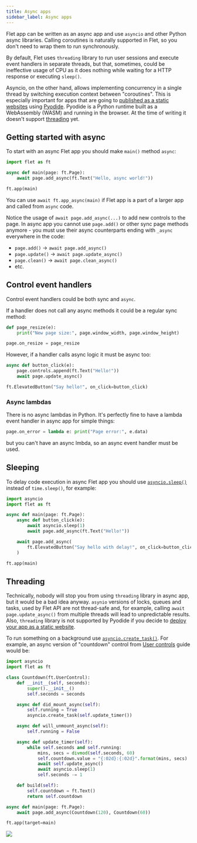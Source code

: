 ```yaml
---
title: Async apps
sidebar_label: Async apps
---
```


Flet app can be written as an async app and use `asyncio` and other Python async libraries. Calling coroutines is naturally supported in Flet, so you don't need to wrap them to run synchronously. 

By default, Flet uses `threading` library to run user sessions and execute event handlers in separate threads, but that, sometimes, could be ineffective usage of CPU as it does nothing while waiting for a HTTP response or executing `sleep()`.

Asyncio, on the other hand, allows implementing concurrency in a single thread by switching execution context between "coroutines". This is especially important for apps that are going to [published as a static websites](/docs/guides/python/publishing-app-as-static-website) using [Pyodide](https://pyodide.org/en/stable/). Pyodide is a Python runtime built as a WebAssembly (WASM) and running in the browser. At the time of writing it doesn't support [threading](https://github.com/pyodide/pyodide/issues/237) yet.

## Getting started with async

To start with an async Flet app you should make `main()` method `async`:

```python
import flet as ft

async def main(page: ft.Page):
    await page.add_async(ft.Text("Hello, async world!"))

ft.app(main)
```

You can use `await ft.app_async(main)` if Flet app is a part of a larger app and called from `async` code.

Notice the usage of `await page.add_async(...)` to add new controls to the page. In async app you cannot use `page.add()` or other sync page methods anymore - you must use their async counterparts ending with `_async` everywhere in the code:

* `page.add()` → `await page.add_async()`
* `page.update()` → `await page.update_async()`
* `page.clean()` → `await page.clean_async()`
* etc.

## Control event handlers

Control event handlers could be both sync and `async`.

If a handler does not call any async methods it could be a regular sync method:

```python
def page_resize(e):
    print("New page size:", page.window_width, page.window_height)

page.on_resize = page_resize
```

However, if a handler calls async logic it must be async too:

```python
async def button_click(e):
    page.controls.append(ft.Text("Hello!"))
    await page.update_async()

ft.ElevatedButton("Say hello!", on_click=button_click)
```

### Async lambdas

There is no async lambdas in Python. It's perfectly fine to have a lambda event handler in async app for simple things:

```python
page.on_error = lambda e: print("Page error:", e.data)
```

but you can't have an async lmbda, so an async event handler must be used.

## Sleeping

To delay code execution in async Flet app you should use [`asyncio.sleep()`](https://docs.python.org/3/library/asyncio-task.html#asyncio.sleep) instead of `time.sleep()`, for example:

```python
import asyncio
import flet as ft

async def main(page: ft.Page):
    async def button_click(e):
        await asyncio.sleep(1)
        await page.add_async(ft.Text("Hello!"))

    await page.add_async(
        ft.ElevatedButton("Say hello with delay!", on_click=button_click)
    )

ft.app(main)
```

## Threading

Technically, nobody will stop you from using `threading` library in async app, but it would be a bad idea anyway. `asynio` versions of locks, queues and tasks, used by Flet API are not thread-safe and, for example, calling `await page.update_async()` from multiple threads will lead to unpredictable results. Also, `threading` library is not supported by Pyodide if you decide to [deploy your app as a static website](/docs/guides/python/publishing-app-as-static-website).

To run something on a background use [`asyncio.create_task()`](https://docs.python.org/3/library/asyncio-task.html#asyncio.create_task). For example, an async version of "countdown" control from [User controls](/docs/guides/python/user-controls) guide would be:

```python
import asyncio
import flet as ft

class Countdown(ft.UserControl):
    def __init__(self, seconds):
        super().__init__()
        self.seconds = seconds

    async def did_mount_async(self):
        self.running = True
        asyncio.create_task(self.update_timer())

    async def will_unmount_async(self):
        self.running = False

    async def update_timer(self):
        while self.seconds and self.running:
            mins, secs = divmod(self.seconds, 60)
            self.countdown.value = "{:02d}:{:02d}".format(mins, secs)
            await self.update_async()
            await asyncio.sleep(1)
            self.seconds -= 1

    def build(self):
        self.countdown = ft.Text()
        return self.countdown

async def main(page: ft.Page):
    await page.add_async(Countdown(120), Countdown(60))

ft.app(target=main)
```

<img src="/img/docs/getting-started/user-control-countdown.gif" className="screenshot-40" />